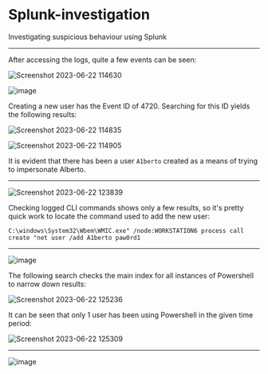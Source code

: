 # Splunk-investigation
Investigating suspicious behaviour using Splunk

---


After accessing the logs, quite a few events can be seen: 


![Screenshot 2023-06-22 114630](https://github.com/HattMobb/Splunk-investigation/assets/134090089/7f8869fc-c460-4655-9863-9570690b9cc6)


![image](https://github.com/HattMobb/Splunk-investigation/assets/134090089/7180e443-ac3b-42c1-a734-4402dac90d84)

Creating a new user has the Event ID of 4720. Searching for this ID yields the following results:

![Screenshot 2023-06-22 114835](https://github.com/HattMobb/Splunk-investigation/assets/134090089/f4d86790-41ab-42a0-93e4-bd3ed53e5d66)

![Screenshot 2023-06-22 114905](https://github.com/HattMobb/Splunk-investigation/assets/134090089/c55c7850-5996-4e8b-9e29-303d1a88f42a)

It is evident that there has been a user ` A1berto ` created as a means of trying to impersonate Alberto.

---

![Screenshot 2023-06-22 123839](https://github.com/HattMobb/Splunk-investigation/assets/134090089/a6b29255-b425-4087-b336-02b48c139b13)

Checking logged CLI commands shows only a few results, so it's pretty quick work to locate the command used to add the new user:

` C:\windows\System32\Wbem\WMIC.exe" /node:WORKSTATION6 process call create "net user /add A1berto paw0rd1 `

---

![image](https://github.com/HattMobb/Splunk-investigation/assets/134090089/48943bfe-3da8-4e58-b21e-99fbad2d8190)

The following search checks the main index for all instances of Powershell to narrow down results:

![Screenshot 2023-06-22 125236](https://github.com/HattMobb/Splunk-investigation/assets/134090089/59c50926-9d44-4708-b57c-3cb1c476ef5c)

It can be seen that only 1 user has been using Powershell in the given time period:


![Screenshot 2023-06-22 125309](https://github.com/HattMobb/Splunk-investigation/assets/134090089/83763d8d-c7bf-4f25-8943-d66063a779f3)

---


![image](https://github.com/HattMobb/Splunk-investigation/assets/134090089/233b457b-be44-4bd3-b8bd-ce90557d4c40)

